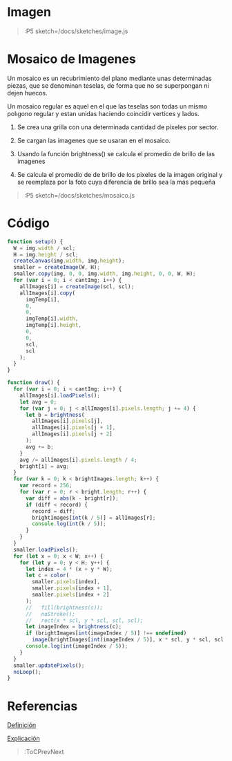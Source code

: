 # Imagen

> :P5 sketch=/docs/sketches/image.js

# Mosaico de Imagenes

Un mosaico es un recubrimiento del plano mediante unas determinadas piezas, que se denominan teselas, de forma que no se
superpongan ni dejen huecos.

Un mosaico regular es aquel en el que las teselas son todas un mismo polıgono regular y
estan unidas haciendo coincidir vertices y lados.

1. Se crea una grilla con una determinada cantidad de pixeles por sector.

2. Se cargan las imagenes que se usaran en el mosaico.

3. Usando la función brightness() se calcula el promedio de brillo de las imagenes

4. Se calcula el promedio de de brillo de los pixeles de la imagen original y se reemplaza por la foto cuya diferencia de brillo sea la más pequeña

> :P5 sketch=/docs/sketches/mosaico.js

# Código

```js | mosaico.js
function setup() {
  W = img.width / scl;
  H = img.height / scl;
  createCanvas(img.width, img.height);
  smaller = createImage(W, H);
  smaller.copy(img, 0, 0, img.width, img.height, 0, 0, W, H);
  for (var i = 0; i < cantImg; i++) {
    allImages[i] = createImage(scl, scl);
    allImages[i].copy(
      imgTemp[i],
      0,
      0,
      imgTemp[i].width,
      imgTemp[i].height,
      0,
      0,
      scl,
      scl
    );
  }
}

function draw() {
  for (var i = 0; i < cantImg; i++) {
    allImages[i].loadPixels();
    let avg = 0;
    for (var j = 0; j < allImages[i].pixels.length; j += 4) {
      let b = brightness(
        allImages[i].pixels[j],
        allImages[i].pixels[j + 1],
        allImages[i].pixels[j + 2]
      );
      avg += b;
    }
    avg /= allImages[i].pixels.length / 4;
    bright[i] = avg;
  }
  for (var k = 0; k < brightImages.length; k++) {
    var record = 256;
    for (var r = 0; r < bright.length; r++) {
      var diff = abs(k - bright[r]);
      if (diff < record) {
        record = diff;
        brightImages[int(k / 5)] = allImages[r];
        console.log(int(k / 5));
      }
    }
  }
  smaller.loadPixels();
  for (let x = 0; x < W; x++) {
    for (let y = 0; y < H; y++) {
      let index = 4 * (x + y * W);
      let c = color(
        smaller.pixels[index],
        smaller.pixels[index + 1],
        smaller.pixels[index + 2]
      );
      //   fill(brightness(c));
      //   noStroke();
      //   rect(x * scl, y * scl, scl, scl);
      let imageIndex = brightness(c);
      if (brightImages[int(imageIndex / 5)] !== undefined)
        image(brightImages[int(imageIndex / 5)], x * scl, y * scl, scl, scl);
      console.log(int(imageIndex / 5));
    }
  }
  smaller.updatePixels();
  noLoop();
}
```

# Referencias

[Definición](https://www.um.es/c/document_library/get_file?uuid=7ba9e3e0-8820-49d3-86ef-bf17bfe0ea07&groupId=118351#:~:text=Un%20mosaico%20regular%20es%20aqu%C3%A9l,haciendo%20coincidir%20v%C3%A9rtices%20y%20lados.)

[Explicación](https://www.youtube.com/watch?v=nnlAH1zDBDE)

> :ToCPrevNext